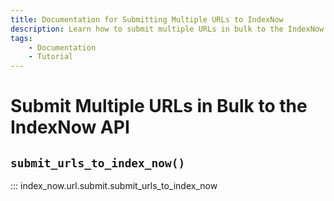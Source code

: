 ```yaml
---
title: Documentation for Submitting Multiple URLs to IndexNow
description: Learn how to submit multiple URLs in bulk to the IndexNow API.
tags:
    - Documentation
    - Tutorial
---
```



# Submit Multiple URLs in Bulk to the IndexNow API
## `submit_urls_to_index_now()`

::: index_now.url.submit.submit_urls_to_index_now
